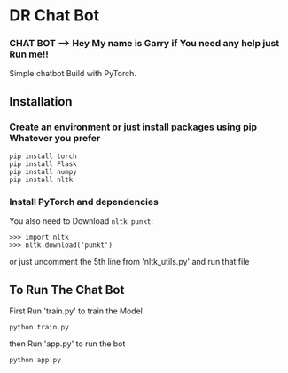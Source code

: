 # DR Chat Bot
### CHAT BOT --> Hey My name is Garry if You need any help just Run me!!
 
Simple chatbot Build with PyTorch. 

## Installation

### Create an environment or just install packages using pip Whatever you prefer
```console
pip install torch
pip install Flask
pip install numpy
pip install nltk
```
### Install PyTorch and dependencies

You also need to Download `nltk punkt`:
 ```console
>>> import nltk
>>> nltk.download('punkt')
```
or just uncomment the 5th line from 'nltk_utils.py' and run that file 

## To Run The Chat Bot
First Run 'train.py' to train the Model 
```console
python train.py
```
then Run 'app.py' to run the bot
```console
python app.py
```
